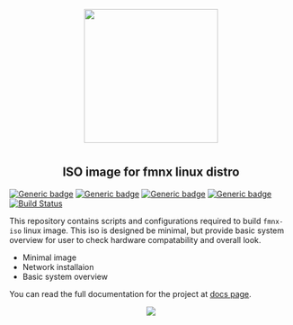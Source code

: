 <p align="center">
<img style="align: center; padding-left: 10px; padding-right: 10px; padding-bottom: 10px;" width="238px" height="238px" src="https://fmnx.su/dancheg97/Pictures/raw/branch/main/iso.png" />
</p>

<h2 align="center">ISO image for fmnx linux distro</h2>

[![Generic badge](https://img.shields.io/badge/LICENSE-GPL-orange.svg)](https://fmnx.su/core/iso/src/branch/main/LICENSE)
[![Generic badge](https://img.shields.io/badge/FMNX-REPO-006db0.svg)](https://fmnx.su/core/iso)
[![Generic badge](https://img.shields.io/badge/CODEBERG-REPO-45a3fb.svg)](https://codeberg.org/fmnx/iso)
[![Generic badge](https://img.shields.io/badge/GITHUB-REPO-red.svg)](https://github.com/fmnx-su/iso)
[![Build Status](https://ci.fmnx.su/api/badges/core/iso/status.svg)](https://ci.fmnx.su/core/iso)

This repository contains scripts and configurations required to build `fmnx-iso` linux image. This iso is designed be minimal, but provide basic system overview for user to check hardware compatability and overall look.

- Minimal image
- Network installaion
- Basic system overview

You can read the full documentation for the project at [docs page](https://docs.fmnx.su/).

<p align="center">
<img style="align: center; max-width: 60%" src="./system.gif" />
</p>
